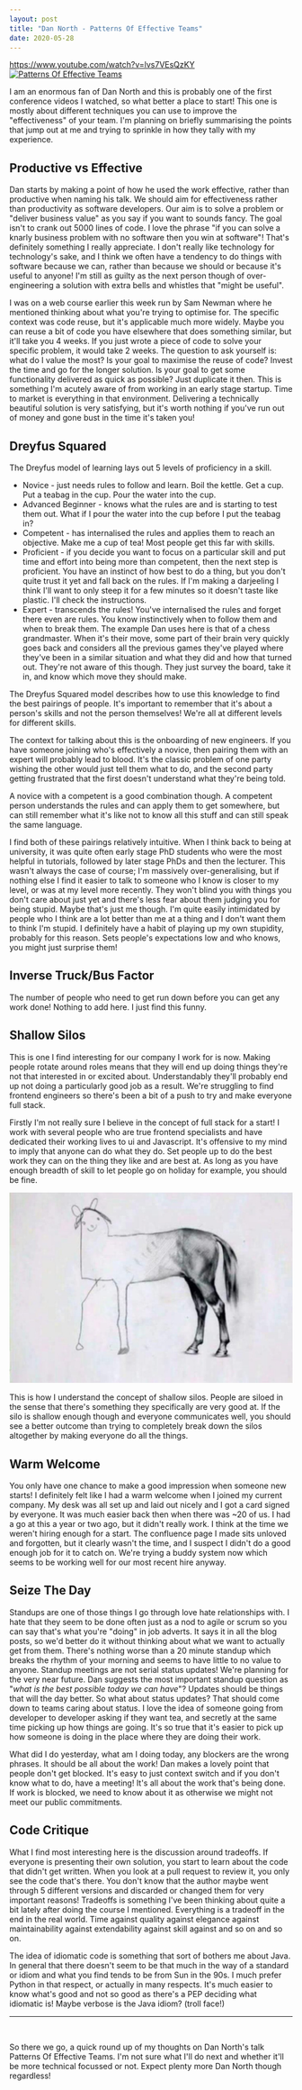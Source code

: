 ```yaml
---
layout: post
title: "Dan North - Patterns Of Effective Teams"
date: 2020-05-28
---
```


<https://www.youtube.com/watch?v=lvs7VEsQzKY>
[![Patterns Of Effective Teams](https://img.youtube.com/vi/lvs7VEsQzKY/0.jpg)](https://www.youtube.com/watch?v=lvs7VEsQzKY "Patterns Of Effective Teams")

I am an enormous fan of Dan North and this is probably one of the first conference videos I watched, so what better a place to start! This one is mostly about different techniques you can use to improve the "effectiveness" of your team. I'm planning on briefly summarising the points that jump out at me and trying to sprinkle in how they tally with my experience.

## Productive vs Effective

Dan starts by making a point of how he used the work effective, rather than productive when naming his talk. We should aim for effectiveness rather than productivity as software developers. Our aim is to solve a problem or "deliver business value" as you say if you want to sounds fancy. The goal isn't to crank out 5000 lines of code. I love the phrase "if you can solve a knarly business problem with no software then you win at software"! That's definitely something I really appreciate. I don't really like technology for technology's sake, and I think we often have a tendency to do things with software because we can, rather than because we should or because it's useful to anyone! I'm still as guilty as the next person though of over-engineering a solution with extra bells and whistles that "might be useful".

I was on a web course earlier this week run by Sam Newman where he mentioned thinking about what you're trying to optimise for. The specific context was code reuse, but it's applicable much more widely. Maybe you can reuse a bit of code you have elsewhere that does something similar, but it'll take you 4 weeks. If you just wrote a piece of code to solve your specific problem, it would take 2 weeks. The question to ask yourself is: what do I value the most? Is your goal to maximise the reuse of code? Invest the time and go for the longer solution. Is your goal to get some functionality delivered as quick as possible? Just duplicate it then. This is something I'm acutely aware of from working in an early stage startup. Time to market is everything in that environment. Delivering a technically beautiful solution is very satisfying, but it's worth nothing if you've run out of money and gone bust in the time it's taken you!

## Dreyfus Squared

The Dreyfus model of learning lays out 5 levels of proficiency in a skill.

- Novice - just needs rules to follow and learn. Boil the kettle. Get a cup. Put a teabag in the cup. Pour the water into the cup.
- Advanced Beginner - knows what the rules are and is starting to test them out. What if I pour the water into the cup before I put the teabag in?
- Competent - has internalised the rules and applies them to reach an objective. Make me a cup of tea! Most people get this far with skills.
- Proficient - if you decide you want to focus on a particular skill and put time and effort into being more than competent, then the next step is proficient. You have an instinct of how best to do a thing, but you don't quite trust it yet and fall back on the rules. If I'm making a darjeeling I think I'll want to only steep it for a few minutes so it doesn't taste like plastic. I'll check the instructions.
- Expert - transcends the rules! You've internalised the rules and forget there even are rules. You know instinctively when to follow them and when to break them. The example Dan uses here is that of a chess grandmaster. When it's their move, some part of their brain very quickly goes back and considers all the previous games they've played where they've been in a similar situation and what they did and how that turned out. They're not aware of this though. They just survey the board, take it in, and know which move they should make.

The Dreyfus Squared model describes how to use this knowledge to find the best pairings of people. It's important to remember that it's about a person's skills and not the person themselves! We're all at different levels for different skills.

The context for talking about this is the onboarding of new engineers. If you have someone joining who's effectively a novice, then pairing them with an expert will probably lead to blood. It's the classic problem of one party wishing the other would just tell them what to do, and the second party getting frustrated that the first doesn't understand what they're being told.

A novice with a competent is a good combination though. A competent person understands the rules and can apply them to get somewhere, but can still remember what it's like not to know all this stuff and can still speak the same language.

I find both of these pairings relatively intuitive. When I think back to being at university, it was quite often early stage PhD students who were the most helpful in tutorials, followed by later stage PhDs and then the lecturer. This wasn't always the case of course; I'm massively over-generalising, but if nothing else I find it easier to talk to someone who I know is closer to my level, or was at my level more recently. They won't blind you with things you don't care about just yet and there's less fear about them judging you for being stupid. Maybe that's just me though. I'm quite easily intimidated by people who I think are a lot better than me at a thing and I don't want them to think I'm stupid. I definitely have a habit of playing up my own stupidity, probably for this reason. Sets people's expectations low and who knows, you might just surprise them!

## Inverse Truck/Bus Factor

The number of people who need to get run down before you can get any work done! Nothing to add here. I just find this funny.

## Shallow Silos

This is one I find interesting for our company I work for is now. Making people rotate around roles means that they will end up doing things they're not that interested in or excited about. Understandably they'll probably end up not doing a particularly good job as a result. We're struggling to find frontend engineers so there's been a bit of a push to try and make everyone full stack.

Firstly I'm not really sure I believe in the concept of full stack for a start! I work with several people who are true frontend specialists and have dedicated their working lives to ui and Javascript. It's offensive to my mind to imply that anyone can do what they do. Set people up to do the best work they can on the thing they like and are best at. As long as you have enough breadth of skill to let people go on holiday for example, you should be fine.

![An artist's depiction of a full stack develops](/assets/fullstack_horse.jpg)

This is how I understand the concept of shallow silos. People are siloed in the sense that there's something they specifically are very good at. If the silo is shallow enough though and everyone communicates well, you should see a better outcome than trying to completely break down the silos altogether by making everyone do all the things.

## Warm Welcome

You only have one chance to make a good impression when someone new starts! I definitely felt like I had a warm welcome when I joined my current company. My desk was all set up and laid out nicely and I got a card signed by everyone. It was much easier back then when there was ~20 of us. I had a go at this a year or two ago, but it didn't really work. I think at the time we weren't hiring enough for a start. The confluence page I made sits unloved and forgotten, but it clearly wasn't the time, and I suspect I didn't do a good enough job for it to catch on. We're trying a buddy system now which seems to be working well for our most recent hire anyway.

## Seize The Day

Standups are one of those things I go through love hate relationships with. I hate that they seem to be done often just as a nod to agile or scrum so you can say that's what you're "doing" in job adverts. It says it in all the blog posts, so we'd better do it without thinking about what we want to actually get from them. There's nothing worse than a 20 minute standup which breaks the rhythm of your morning and seems to have little to no value to anyone. Standup meetings are not serial status updates! We're planning for the very near future. Dan suggests the most important standup question as "_what is the best possible today we can have_"? Updates should be things that will the day better. So what about status updates? That should come down to teams caring about status. I love the idea of someone going from developer to developer asking if they want tea, and secretly at the same time picking up how things are going. It's so true that it's easier to pick up how someone is doing in the place where they are doing their work.

What did I do yesterday, what am I doing today, any blockers are the wrong phrases. It should be all about the work! Dan makes a lovely point that people don't get blocked. It's easy to just context switch and if you don't know what to do, have a meeting! It's all about the work that's being done. If work is blocked, we need to know about it as otherwise we might not meet our public commitments.

## Code Critique

What I find most interesting here is the discussion around tradeoffs. If everyone is presenting their own solution, you start to learn about the code that didn't get written. When you look at a pull request to review it, you only see the code that's there. You don't know that the author maybe went through 5 different versions and discarded or changed them for very important reasons! Tradeoffs is something I've been thinking about quite a bit lately after doing the course I mentioned. Everything is a tradeoff in the end in the real world. Time against quality against elegance against maintainability against extendability against skill against and so on and so on.

The idea of idiomatic code is something that sort of bothers me about Java. In general that there doesn't seem to be that much in the way of a standard or idiom and what you find tends to be from Sun in the 90s. I much prefer Python in that respect, or actually in many respects. It's much easier to know what's good and not so good as there's a PEP deciding what idiomatic is! Maybe verbose is the Java idiom? (troll face!)

---

&nbsp;

So there we go, a quick round up of my thoughts on Dan North's talk Patterns Of Effective Teams. I'm not sure what I'll do next and whether it'll be more technical focussed or not. Expect plenty more Dan North though regardless!
